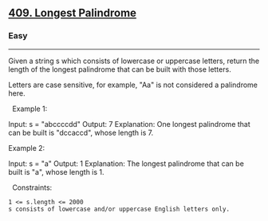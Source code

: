 <h2><a href="https://leetcode.com/problems/longest-palindrome/?envType=study-plan&id=level-1">409. Longest Palindrome</a></h2><h3>Easy</h3><hr>Given a string s which consists of lowercase or uppercase letters, return the length of the longest palindrome that can be built with those letters.

Letters are case sensitive, for example, "Aa" is not considered a palindrome here.

 
Example 1:

Input: s = "abccccdd"
Output: 7
Explanation: One longest palindrome that can be built is "dccaccd", whose length is 7.


Example 2:

Input: s = "a"
Output: 1
Explanation: The longest palindrome that can be built is "a", whose length is 1.


 
Constraints:


	1 <= s.length <= 2000
	s consists of lowercase and/or uppercase English letters only.

